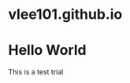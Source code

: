 # vlee101.github.io
<!DOCTYPE html>
<html>
    <body>
        <h1> Hello World </h1>
        <p> This is a test trial</p>
    </body>
</html>

